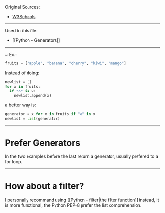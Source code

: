 

Original Sources:
- [W3Schools](https://www.w3schools.com/python/python_lists_comprehension.asp)
---

Used in this file:
- [[Python - Generators]]
---

~ Ex.:

```python
fruits = ["apple", "banana", "cherry", "kiwi", "mango"]  
```

Instead of doing:
```python
newlist = []  
for x in fruits:  
  if "a" in x:  
    newlist.append(x)  
```

a better way is:
```python
generator = x for x in fruits if "a" in x
newlist = list(generator)
```

---
# Prefer Generators
In the two examples before the last return a generator, usually prefered to a for loop.

---
# How about a filter?
I personally recommand using [[Python - filter|the filter function]] instead, it is more functional, the Python PEP-8 prefer the list comprehension.